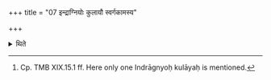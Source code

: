 +++
title = "07 इन्द्राग्नियोः कुलायौ स्वर्गकामस्य"

+++

<details><summary>थिते</summary>

7. (The sacrifices named) Indragnyoḥ kulāyau (Nests of Indra and Agni) are for the sacrificer desirous of heaven.[^1]  

[^1]: Cp. TMB XIX.15.1 ff. Here only one Indrāgnyoḥ kulāyaḥ is mentioned.  
</details>
